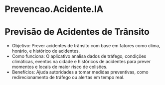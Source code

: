 # Prevencao.Acidente.IA


# Previsão de Acidentes de Trânsito

- Objetivo: Prever acidentes de trânsito com base em fatores como clima, horário, e histórico de acidentes.
- Como funciona: O aplicativo analisa dados de tráfego, condições climáticas, eventos na cidade e históricos de acidentes para prever momentos e locais de maior risco de colisões.
- Benefícios: Ajuda autoridades a tomar medidas preventivas, como redirecionamento de tráfego ou alertas em tempo real.
